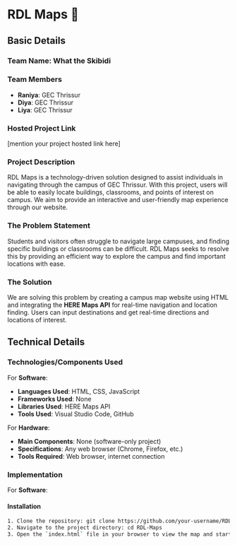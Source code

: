 # RDL Maps 🎯

## Basic Details
### Team Name: What the Skibidi

### Team Members
- **Raniya**: GEC Thrissur
- **Diya**: GEC Thrissur
- **Liya**: GEC Thrissur

### Hosted Project Link
[mention your project hosted link here]

### Project Description
RDL Maps is a technology-driven solution designed to assist individuals in navigating through the campus of GEC Thrissur. With this project, users will be able to easily locate buildings, classrooms, and points of interest on campus. We aim to provide an interactive and user-friendly map experience through our website.

### The Problem Statement
Students and visitors often struggle to navigate large campuses, and finding specific buildings or classrooms can be difficult. RDL Maps seeks to resolve this by providing an efficient way to explore the campus and find important locations with ease.

### The Solution
We are solving this problem by creating a campus map website using HTML and integrating the **HERE Maps API** for real-time navigation and location finding. Users can input destinations and get real-time directions and locations of interest.

## Technical Details
### Technologies/Components Used
For **Software**:
- **Languages Used**: HTML, CSS, JavaScript
- **Frameworks Used**: None
- **Libraries Used**: HERE Maps API
- **Tools Used**: Visual Studio Code, GitHub

For **Hardware**:
- **Main Components**: None (software-only project)
- **Specifications**: Any web browser (Chrome, Firefox, etc.)
- **Tools Required**: Web browser, internet connection

### Implementation
For **Software**:

#### Installation
```bash
1. Clone the repository: git clone https://github.com/your-username/RDL-Maps.git
2. Navigate to the project directory: cd RDL-Maps
3. Open the `index.html` file in your browser to view the map and start navigating.




